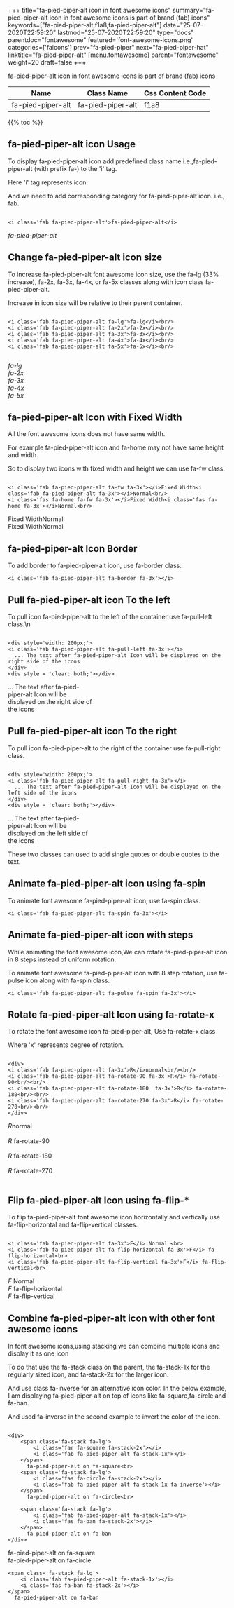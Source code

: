 +++
title="fa-pied-piper-alt icon in font awesome icons"
summary="fa-pied-piper-alt icon in font awesome icons is part of brand (fab) icons"
keywords=["fa-pied-piper-alt,f1a8,fa-pied-piper-alt"]
date="25-07-2020T22:59:20"
lastmod="25-07-2020T22:59:20"
type="docs"
parentdoc="fontawesome"
featured='font-awesome-icons.png'
categories=['faicons']
prev="fa-pied-piper"
next="fa-pied-piper-hat"
linktitle="fa-pied-piper-alt"
[menu.fontawesome]
parent="fontawesome"
weight=20
draft=false
+++


fa-pied-piper-alt icon in font awesome icons is part of brand (fab) icons

<div class='table-responsive'><table class='table'><thead><tr><th>Name</th><th>Class Name</th><th>Css Content Code</th></tr></thead><tbody><tr><td>fa-pied-piper-alt</td><td>fa-pied-piper-alt</td><td>f1a8</td></tr></tbody></table></div>


{{% toc %}}


## fa-pied-piper-alt icon Usage

To display fa-pied-piper-alt icon add predefined class name i.e.,fa-pied-piper-alt (with prefix fa-) to the 'i' tag.

Here 'i' tag represents icon.

And we need to add corresponding category for fa-pied-piper-alt icon. i.e., fab.


```

<i class='fab fa-pied-piper-alt'>fa-pied-piper-alt</i>
```

<i class='fab fa-pied-piper-alt'>fa-pied-piper-alt</i>




## Change fa-pied-piper-alt icon size
To increase fa-pied-piper-alt font awesome icon size, use the fa-lg (33% increase), fa-2x, fa-3x, fa-4x, or fa-5x classes along with icon class fa-pied-piper-alt.

Increase in icon size will be relative to their parent container. 

```

<i class='fab fa-pied-piper-alt fa-lg'>fa-lg</i><br/>
<i class='fab fa-pied-piper-alt fa-2x'>fa-2x</i><br/>
<i class='fab fa-pied-piper-alt fa-3x'>fa-3x</i><br/>
<i class='fab fa-pied-piper-alt fa-4x'>fa-4x</i><br/>
<i class='fab fa-pied-piper-alt fa-5x'>fa-5x</i><br/>
            
```

<i class='fab fa-pied-piper-alt fa-lg'>fa-lg</i><br/>
<i class='fab fa-pied-piper-alt fa-2x'>fa-2x</i><br/>
<i class='fab fa-pied-piper-alt fa-3x'>fa-3x</i><br/>
<i class='fab fa-pied-piper-alt fa-4x'>fa-4x</i><br/>
<i class='fab fa-pied-piper-alt fa-5x'>fa-5x</i><br/>
            



## fa-pied-piper-alt Icon with Fixed Width 

All the font awesome icons does not have same width.

For example fa-pied-piper-alt icon and fa-home may not have same height and width.

So to display two icons with fixed width and height we can use fa-fw class.


```

<i class='fab fa-pied-piper-alt fa-fw fa-3x'></i>Fixed Width<i class='fab fa-pied-piper-alt fa-3x'></i>Normal<br/>
<i class='fas fa-home fa-fw fa-3x'></i>Fixed Width<i class='fas fa-home fa-3x'></i>Normal<br/>
```

<i class='fab fa-pied-piper-alt fa-fw fa-3x'></i>Fixed Width<i class='fab fa-pied-piper-alt fa-3x'></i>Normal<br/>
<i class='fas fa-home fa-fw fa-3x'></i>Fixed Width<i class='fas fa-home fa-3x'></i>Normal<br/>



## fa-pied-piper-alt Icon Border 

To add border to fa-pied-piper-alt icon, use fa-border class.


```
<i class='fab fa-pied-piper-alt fa-border fa-3x'></i>

```
<i class='fab fa-pied-piper-alt fa-border fa-3x'></i>





## Pull fa-pied-piper-alt icon To the left

To pull icon fa-pied-piper-alt to the left of the container use fa-pull-left class.\n

```

<div style='width: 200px;'>
<i class='fab fa-pied-piper-alt fa-pull-left fa-3x'></i>
  ... The text after fa-pied-piper-alt Icon will be displayed on the right side of the icons
</div>
<div style = 'clear: both;'></div>
```

<div style='width: 200px;'>
<i class='fab fa-pied-piper-alt fa-pull-left fa-3x'></i>
  ... The text after fa-pied-piper-alt Icon will be displayed on the right side of the icons
</div>
<div style = 'clear: both;'></div>




## Pull fa-pied-piper-alt icon To the right
To pull icon fa-pied-piper-alt to the right of the container use fa-pull-right class.

```

<div style='width: 200px;'>
<i class='fab fa-pied-piper-alt fa-pull-right fa-3x'></i>
  ... The text after fa-pied-piper-alt Icon will be displayed on the left side of the icons
</div>
<div style = 'clear: both;'></div>
```

<div style='width: 200px;'>
<i class='fab fa-pied-piper-alt fa-pull-right fa-3x'></i>
  ... The text after fa-pied-piper-alt Icon will be displayed on the left side of the icons
</div>
<div style = 'clear: both;'></div>

These two classes can used to add single quotes or double quotes to the text.


## Animate fa-pied-piper-alt icon using fa-spin
To animate font awesome fa-pied-piper-alt icon, use fa-spin class.

```
<i class='fab fa-pied-piper-alt fa-spin fa-3x'></i>
```
<i class='fab fa-pied-piper-alt fa-spin fa-3x'></i>




## Animate fa-pied-piper-alt icon with steps
While animating the font awesome icon,We can rotate fa-pied-piper-alt icon in 8 steps instead of uniform rotation.

To animate font awesome fa-pied-piper-alt icon with 8 step rotation, use fa-pulse icon along with fa-spin class.


```
<i class='fab fa-pied-piper-alt fa-pulse fa-spin fa-3x'></i>

```
<i class='fab fa-pied-piper-alt fa-pulse fa-spin fa-3x'></i>





## Rotate fa-pied-piper-alt Icon using fa-rotate-x
To rotate the font awesome icon fa-pied-piper-alt, Use fa-rotate-x class

Where 'x' represents degree of rotation.


```

<div>
<i class='fab fa-pied-piper-alt fa-3x'>R</i>normal<br/><br/>
<i class='fab fa-pied-piper-alt fa-rotate-90 fa-3x'>R</i> fa-rotate-90<br/><br/> 
<i class='fab fa-pied-piper-alt fa-rotate-180  fa-3x'>R</i> fa-rotate-180<br/><br/> 
<i class='fab fa-pied-piper-alt fa-rotate-270 fa-3x'>R</i> fa-rotate-270<br/><br/>
</div>
```

<div>
<i class='fab fa-pied-piper-alt fa-3x'>R</i>normal<br/><br/>
<i class='fab fa-pied-piper-alt fa-rotate-90 fa-3x'>R</i> fa-rotate-90<br/><br/> 
<i class='fab fa-pied-piper-alt fa-rotate-180  fa-3x'>R</i> fa-rotate-180<br/><br/> 
<i class='fab fa-pied-piper-alt fa-rotate-270 fa-3x'>R</i> fa-rotate-270<br/><br/>
</div>




## Flip fa-pied-piper-alt Icon using fa-flip-*
To flip fa-pied-piper-alt font awesome icon horizontally and vertically use fa-flip-horizontal and fa-flip-vertical classes. 

```

<i class='fab fa-pied-piper-alt fa-3x'>F</i> Normal <br>
<i class='fab fa-pied-piper-alt fa-flip-horizontal fa-3x'>F</i> fa-flip-horizontal<br>
<i class='fab fa-pied-piper-alt fa-flip-vertical fa-3x'>F</i> fa-flip-vertical<br>
```

<i class='fab fa-pied-piper-alt fa-3x'>F</i> Normal <br>
<i class='fab fa-pied-piper-alt fa-flip-horizontal fa-3x'>F</i> fa-flip-horizontal<br>
<i class='fab fa-pied-piper-alt fa-flip-vertical fa-3x'>F</i> fa-flip-vertical<br>




## Combine fa-pied-piper-alt icon with other font awesome icons
In font awesome icons,using stacking we can combine multiple icons and display it as one icon 

To do that use the fa-stack class on the parent, the fa-stack-1x for the regularly sized icon, and fa-stack-2x for the larger icon.

And use class fa-inverse for an alternative icon color. 
In the below example, I am displaying fa-pied-piper-alt on top of icons like fa-square,fa-circle and fa-ban.

And used fa-inverse in the second example to invert the color of the icon.

```

<div>
    <span class='fa-stack fa-lg'>
        <i class='far fa-square fa-stack-2x'></i>
        <i class='fab fa-pied-piper-alt fa-stack-1x'></i>
    </span>
      fa-pied-piper-alt on fa-square<br>
    <span class='fa-stack fa-lg'>
        <i class='fas fa-circle fa-stack-2x'></i>
        <i class='fab fa-pied-piper-alt fa-stack-1x fa-inverse'></i>
    </span>
      fa-pied-piper-alt on fa-circle<br>

    <span class='fa-stack fa-lg'>
        <i class='fab fa-pied-piper-alt fa-stack-1x'></i>
        <i class='fas fa-ban fa-stack-2x'></i>
    </span>
      fa-pied-piper-alt on fa-ban
</div>
```

<div>
    <span class='fa-stack fa-lg'>
        <i class='far fa-square fa-stack-2x'></i>
        <i class='fab fa-pied-piper-alt fa-stack-1x'></i>
    </span>
      fa-pied-piper-alt on fa-square<br>
    <span class='fa-stack fa-lg'>
        <i class='fas fa-circle fa-stack-2x'></i>
        <i class='fab fa-pied-piper-alt fa-stack-1x fa-inverse'></i>
    </span>
      fa-pied-piper-alt on fa-circle<br>

    <span class='fa-stack fa-lg'>
        <i class='fab fa-pied-piper-alt fa-stack-1x'></i>
        <i class='fas fa-ban fa-stack-2x'></i>
    </span>
      fa-pied-piper-alt on fa-ban
</div>






